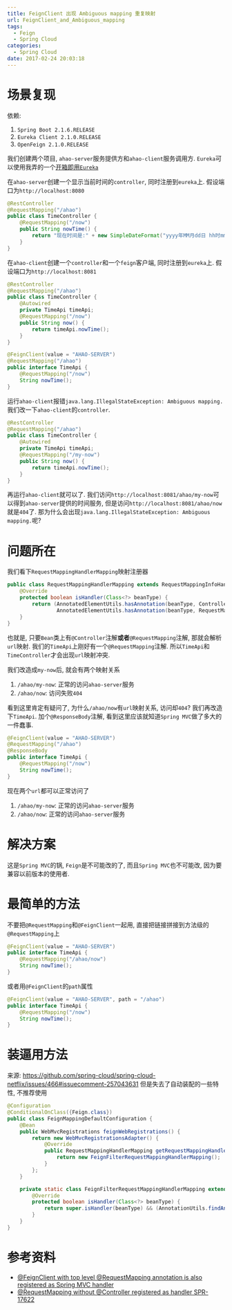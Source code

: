 ```yaml
---
title: FeignClient 出现 Ambiguous mapping 重复映射
url: FeignClient_and_Ambiguous_mapping
tags:
  - Feign
  - Spring Cloud
categories:
  - Spring Cloud
date: 2017-02-24 20:03:18
---
```


# 场景复现
依赖:
1. `Spring Boot 2.1.6.RELEASE`
1. `Eureka Client 2.1.0.RELEASE`
1. `OpenFeign 2.1.0.RELEASE`

我们创建两个项目, `ahao-server`服务提供方和`ahao-client`服务调用方.
`Eureka`可以使用我弄的一个[开箱即用`Eureka`](https://github.com/Ahaochan/project/tree/master/ahao-spring-cloud-eureka)

<!-- more -->

在`ahao-server`创建一个显示当前时间的`controller`, 同时注册到`eureka`上.
假设端口为`http://localhost:8080`
```java
@RestController
@RequestMapping("/ahao")
public class TimeController {
    @RequestMapping("/now")
    public String nowTime() {
        return "现在时间是:" + new SimpleDateFormat("yyyy年MM月dd日 hh时mm分ss秒").format(new Date());
    }
}
```

在`ahao-client`创建一个`controller`和一个`feign`客户端, 同时注册到`eureka`上.
假设端口为`http://localhost:8081`
```java
@RestController
@RequestMapping("/ahao")
public class TimeController {
    @Autowired
    private TimeApi timeApi;
    @RequestMapping("/now")
    public String now() {
        return timeApi.nowTime();
    }
}

@FeignClient(value = "AHAO-SERVER")
@RequestMapping("/ahao")
public interface TimeApi {
    @RequestMapping("/now")
    String nowTime();
}
```

运行`ahao-client`报错`java.lang.IllegalStateException: Ambiguous mapping.`
我们改一下`ahao-client`的`controller`.
```java
@RestController
@RequestMapping("/ahao")
public class TimeController {
    @Autowired
    private TimeApi timeApi;
    @RequestMapping("/my-now")
    public String now() {
        return timeApi.nowTime();
    }
}
```

再运行`ahao-client`就可以了.
我们访问`http://localhost:8081/ahao/my-now`可以得到`ahao-server`提供的时间服务, 但是访问`http://localhost:8081/ahao/now`就是`404`了.
那为什么会出现`java.lang.IllegalStateException: Ambiguous mapping.`呢?

# 问题所在
我们看下`RequestMappingHandlerMapping`映射注册器
```java
public class RequestMappingHandlerMapping extends RequestMappingInfoHandlerMapping implements MatchableHandlerMapping, EmbeddedValueResolverAware {
    @Override
    protected boolean isHandler(Class<?> beanType) {
        return (AnnotatedElementUtils.hasAnnotation(beanType, Controller.class) ||
                AnnotatedElementUtils.hasAnnotation(beanType, RequestMapping.class));
    }
}
```
也就是, 只要`Bean`类上有`@Controller`注解**或者**`@RequestMapping`注解, 那就会解析`url`映射.
我们的`TimeApi`上刚好有一个`@RequestMapping`注解. 所以`TimeApi`和`TimeController`才会出现`url`映射冲突.

我们改造成`my-now`后, 就会有两个映射关系
1. `/ahao/my-now`: 正常的访问`ahao-server`服务
1. `/ahao/now`: 访问失败`404`

看到这里肯定有疑问了, 为什么`/ahao/now`有`url`映射关系, 访问却`404`?
我们再改造下`TimeApi`. 加个`@ResponseBody`注解, 看到这里应该就知道`Spring MVC`做了多大的一件蠢事.
```java
@FeignClient(value = "AHAO-SERVER")
@RequestMapping("/ahao")
@ResponseBody
public interface TimeApi {
    @RequestMapping("/now")
    String nowTime();
}
```
现在两个`url`都可以正常访问了
1. `/ahao/my-now`: 正常的访问`ahao-server`服务
1. `/ahao/now`: 正常的访问`ahao-server`服务

# 解决方案
这是`Spring MVC`的锅, `Feign`是不可能改的了, 而且`Spring MVC`也不可能改, 因为要兼容以前版本的使用者.

# 最简单的方法
不要把`@RequestMapping`和`@FeignClient`一起用, 直接把链接拼接到方法级的`@RequestMapping`上
```java
@FeignClient(value = "AHAO-SERVER")
public interface TimeApi {
    @RequestMapping("/ahao/now")
    String nowTime();
}
```

或者用`@FeignClient`的`path`属性
```java
@FeignClient(value = "AHAO-SERVER", path = "/ahao")
public interface TimeApi {
    @RequestMapping("/now")
    String nowTime();
}
```

# 装逼用方法
来源: https://github.com/spring-cloud/spring-cloud-netflix/issues/466#issuecomment-257043631
但是失去了自动装配的一些特性, 不推荐使用
```java
@Configuration
@ConditionalOnClass({Feign.class})
public class FeignMappingDefaultConfiguration {
    @Bean
    public WebMvcRegistrations feignWebRegistrations() {
        return new WebMvcRegistrationsAdapter() {
            @Override
            public RequestMappingHandlerMapping getRequestMappingHandlerMapping() {
                return new FeignFilterRequestMappingHandlerMapping();
            }
        };
    }

    private static class FeignFilterRequestMappingHandlerMapping extends RequestMappingHandlerMapping {
        @Override
        protected boolean isHandler(Class<?> beanType) {
            return super.isHandler(beanType) && (AnnotationUtils.findAnnotation(beanType, FeignClient.class) == null);
        }
    }
}
```

# 参考资料
- [@FeignClient with top level @RequestMapping annotation is also registered as Spring MVC handler](https://github.com/spring-cloud/spring-cloud-netflix/issues/466#issuecomment-257043631)
- [@RequestMapping without @Controller registered as handler SPR-17622](https://github.com/spring-projects/spring-framework/issues/22154)